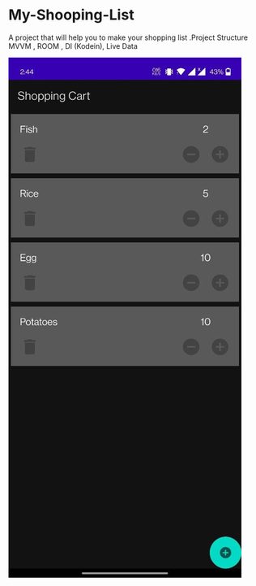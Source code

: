 # My-Shooping-List
A project that will help you to make your shopping list .Project Structure MVVM , ROOM , DI (Kodein), Live Data

![outcome](https://github.com/MdAbdullahAlMahmud/My-Shooping-List/blob/master/photo_2021-09-14_02-46-46.jpg)
